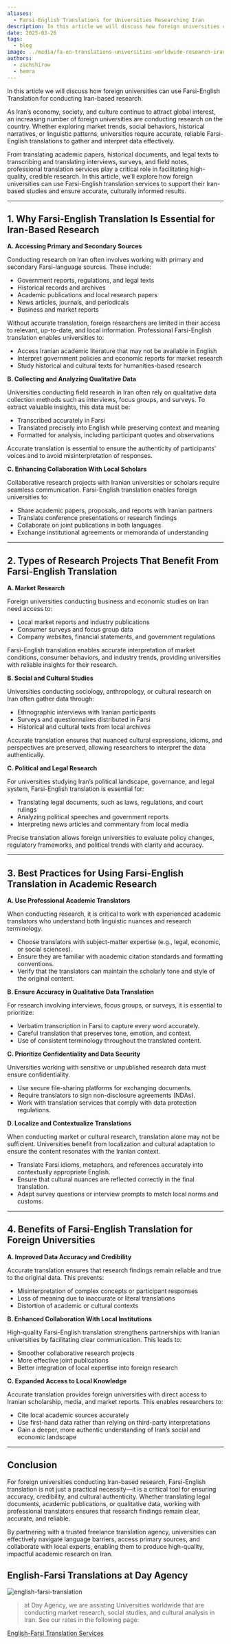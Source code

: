 ```yaml
---
aliases:
  - Farsi-English Translations for Universities Researching Iran
description: In this article we will discuss how foreign universities can use Farsi-English Translation for conducting Iran-based research.
date: 2025-03-26
tags:
  - blog
image: ../media/fa-en-translations-universities-worldwide-research-iran.jpg
authors:
  - zachshirow
  - hemra
---
```


In this article we will discuss how foreign universities can use Farsi-English Translation for conducting Iran-based research. 

As Iran’s economy, society, and culture continue to attract global interest, an increasing number of foreign universities are conducting research on the country. Whether exploring market trends, social behaviors, historical narratives, or linguistic patterns, universities require accurate, reliable Farsi-English translations to gather and interpret data effectively.

From translating academic papers, historical documents, and legal texts to transcribing and translating interviews, surveys, and field notes, professional translation services play a critical role in facilitating high-quality, credible research. In this article, we’ll explore how foreign universities can use Farsi-English translation services to support their Iran-based studies and ensure accurate, culturally informed results.

---

## 1. Why Farsi-English Translation Is Essential for Iran-Based Research

**A. Accessing Primary and Secondary Sources**

Conducting research on Iran often involves working with primary and secondary Farsi-language sources. These include:

- Government reports, regulations, and legal texts
- Historical records and archives
- Academic publications and local research papers
- News articles, journals, and periodicals
- Business and market reports

Without accurate translation, foreign researchers are limited in their access to relevant, up-to-date, and local information. Professional Farsi-English translation enables universities to:

- Access Iranian academic literature that may not be available in English
- Interpret government policies and economic reports for market research
- Study historical and cultural texts for humanities-based research

**B. Collecting and Analyzing Qualitative Data**

Universities conducting field research in Iran often rely on qualitative data collection methods such as interviews, focus groups, and surveys. To extract valuable insights, this data must be:

- Transcribed accurately in Farsi
- Translated precisely into English while preserving context and meaning
- Formatted for analysis, including participant quotes and observations

Accurate translation is essential to ensure the authenticity of participants' voices and to avoid misinterpretation of responses.

**C. Enhancing Collaboration With Local Scholars**

Collaborative research projects with Iranian universities or scholars require seamless communication. Farsi-English translation enables foreign universities to:

- Share academic papers, proposals, and reports with Iranian partners
- Translate conference presentations or research findings
- Collaborate on joint publications in both languages
- Exchange institutional agreements or memoranda of understanding

---

## 2. Types of Research Projects That Benefit From Farsi-English Translation

**A. Market Research**

Foreign universities conducting business and economic studies on Iran need access to:

- Local market reports and industry publications
- Consumer surveys and focus group data
- Company websites, financial statements, and government regulations

Farsi-English translation enables accurate interpretation of market conditions, consumer behaviors, and industry trends, providing universities with reliable insights for their research.

**B. Social and Cultural Studies**

Universities conducting sociology, anthropology, or cultural research on Iran often gather data through:

- Ethnographic interviews with Iranian participants
- Surveys and questionnaires distributed in Farsi
- Historical and cultural texts from local archives

Accurate translation ensures that nuanced cultural expressions, idioms, and perspectives are preserved, allowing researchers to interpret the data authentically.

**C. Political and Legal Research**

For universities studying Iran’s political landscape, governance, and legal system, Farsi-English translation is essential for:

- Translating legal documents, such as laws, regulations, and court rulings
- Analyzing political speeches and government reports
- Interpreting news articles and commentary from local media

Precise translation allows foreign universities to evaluate policy changes, regulatory frameworks, and political trends with clarity and accuracy.

---

## 3. Best Practices for Using Farsi-English Translation in Academic Research

**A. Use Professional Academic Translators**

When conducting research, it is critical to work with experienced academic translators who understand both linguistic nuances and research terminology.

- Choose translators with subject-matter expertise (e.g., legal, economic, or social sciences).
- Ensure they are familiar with academic citation standards and formatting conventions.
- Verify that the translators can maintain the scholarly tone and style of the original content.

**B. Ensure Accuracy in Qualitative Data Translation**

For research involving interviews, focus groups, or surveys, it is essential to prioritize:

- Verbatim transcription in Farsi to capture every word accurately.
- Careful translation that preserves tone, emotion, and context.
- Use of consistent terminology throughout the translated content.

**C. Prioritize Confidentiality and Data Security**

Universities working with sensitive or unpublished research data must ensure confidentiality.

- Use secure file-sharing platforms for exchanging documents.
- Require translators to sign non-disclosure agreements (NDAs).
- Work with translation services that comply with data protection regulations.

**D. Localize and Contextualize Translations**

When conducting market or cultural research, translation alone may not be sufficient. Universities benefit from localization and cultural adaptation to ensure the content resonates with the Iranian context.

- Translate Farsi idioms, metaphors, and references accurately into contextually appropriate English.
- Ensure that cultural nuances are reflected correctly in the final translation.
- Adapt survey questions or interview prompts to match local norms and customs.

---

## 4. Benefits of Farsi-English Translation for Foreign Universities

**A. Improved Data Accuracy and Credibility**

Accurate translation ensures that research findings remain reliable and true to the original data. This prevents:

- Misinterpretation of complex concepts or participant responses
- Loss of meaning due to inaccurate or literal translations
- Distortion of academic or cultural contexts

**B. Enhanced Collaboration With Local Institutions**

High-quality Farsi-English translation strengthens partnerships with Iranian universities by facilitating clear communication. This leads to:

- Smoother collaborative research projects
- More effective joint publications
- Better integration of local expertise into foreign research

**C. Expanded Access to Local Knowledge**

Accurate translation provides foreign universities with direct access to Iranian scholarship, media, and market reports. This enables researchers to:

- Cite local academic sources accurately
- Use first-hand data rather than relying on third-party interpretations
- Gain a deeper, more authentic understanding of Iran’s social and economic landscape

---

## Conclusion

For foreign universities conducting Iran-based research, Farsi-English translation is not just a practical necessity—it is a critical tool for ensuring accuracy, credibility, and cultural authenticity. Whether translating legal documents, academic publications, or qualitative data, working with professional translators ensures that research findings remain clear, accurate, and reliable.

By partnering with a trusted freelance translation agency, universities can effectively navigate language barriers, access primary sources, and collaborate with local experts, enabling them to produce high-quality, impactful academic research on Iran.

## English-Farsi Translations at Day Agency 

![english-farsi-translation](../media/english-farsi-translation.jpg)

> at Day Agency, we are assisting Universities worldwide that are conducting market research, social studies, and cultural analysis in Iran. See our rates in the following page: 

[English-Farsi Translation Services](../services/english-farsi-translation.md)